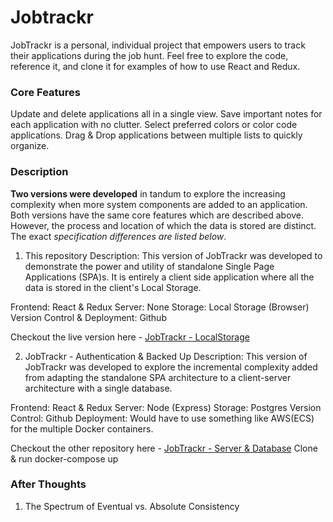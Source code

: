 # Jobtrackr
JobTrackr is a personal, individual project that empowers users to track their applications during the job hunt. 
Feel free to explore the code, reference it, and clone it for examples of how to use React and Redux.

### Core Features
Update and delete applications all in a single view.
Save important notes for each application with no clutter.
Select preferred colors or color code applications.
Drag & Drop applications between multiple lists to quickly organize.

### Description
**Two versions were developed** in tandum to explore the increasing complexity when more system components are added to an application.
Both versions have the same core features which are described above. However, the process and location of which the data is stored are distinct. The exact *specification differences are listed below*.


1. This repository
Description: This version of JobTrackr was developed to demonstrate the power and utility of standalone Single Page Applications (SPA)s. It is entirely a client side application where all the data is stored in the client's Local Storage.

Frontend: React & Redux
Server: None
Storage: Local Storage (Browser)
Version Control & Deployment: Github

Checkout the live version here - [JobTrackr - LocalStorage](https://samqchau.github.io/jobtrackr/)

2. JobTrackr - Authentication & Backed Up
Description: This version of JobTrackr was developed to explore the incremental complexity added from adapting the standalone SPA architecture to a client-server architecture with a single database. 

Frontend: React & Redux
Server: Node (Express)
Storage: Postgres
Version Control: Github
Deployment: Would have to use something like AWS(ECS) for the multiple Docker containers.

Checkout the other repository here - [JobTrackr - Server & Database](https://github.com/samqchau/job-tracker)
Clone & run docker-compose up

### After Thoughts
1. The Spectrum of Eventual vs. Absolute Consistency
